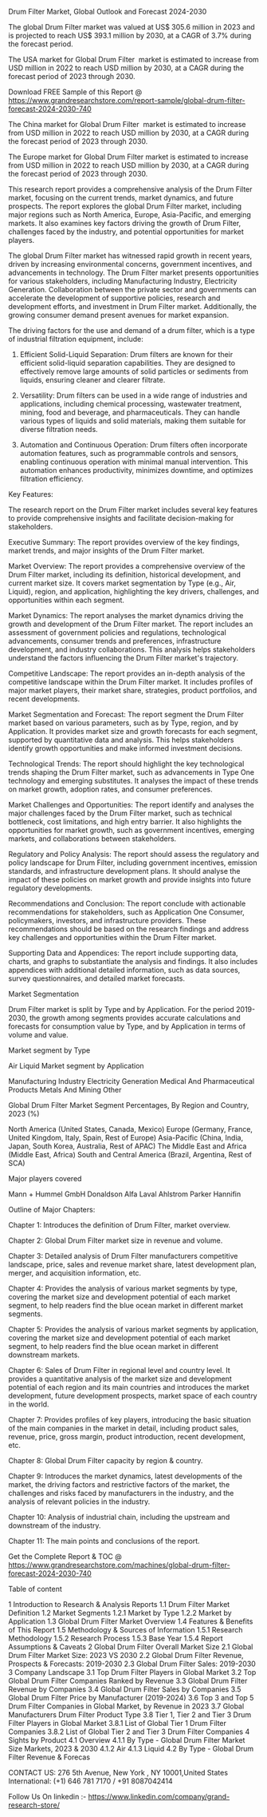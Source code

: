 Drum Filter Market, Global Outlook and Forecast 2024-2030

The global Drum Filter market was valued at US$ 305.6 million in 2023 and is projected to reach US$ 393.1 million by 2030, at a CAGR of 3.7% during the forecast period.



The USA market for Global Drum Filter  market is estimated to increase from USD million in 2022 to reach USD million by 2030, at a CAGR during the forecast period of 2023 through 2030.

Download FREE Sample of this Report @ https://www.grandresearchstore.com/report-sample/global-drum-filter-forecast-2024-2030-740




The China market for Global Drum Filter  market is estimated to increase from USD million in 2022 to reach USD million by 2030, at a CAGR during the forecast period of 2023 through 2030.



The Europe market for Global Drum Filter market is estimated to increase from USD million in 2022 to reach USD million by 2030, at a CAGR during the forecast period of 2023 through 2030.



This research report provides a comprehensive analysis of the Drum Filter market, focusing on the current trends, market dynamics, and future prospects. The report explores the global Drum Filter market, including major regions such as North America, Europe, Asia-Pacific, and emerging markets. It also examines key factors driving the growth of Drum Filter, challenges faced by the industry, and potential opportunities for market players.

The global Drum Filter market has witnessed rapid growth in recent years, driven by increasing environmental concerns, government incentives, and advancements in technology. The Drum Filter market presents opportunities for various stakeholders, including Manufacturing Industry, Electricity Generation. Collaboration between the private sector and governments can accelerate the development of supportive policies, research and development efforts, and investment in Drum Filter market. Additionally, the growing consumer demand present avenues for market expansion.

The driving factors for the use and demand of a drum filter, which is a type of industrial filtration equipment, include:



1. Efficient Solid-Liquid Separation: Drum filters are known for their efficient solid-liquid separation capabilities. They are designed to effectively remove large amounts of solid particles or sediments from liquids, ensuring cleaner and clearer filtrate.



2. Versatility: Drum filters can be used in a wide range of industries and applications, including chemical processing, wastewater treatment, mining, food and beverage, and pharmaceuticals. They can handle various types of liquids and solid materials, making them suitable for diverse filtration needs.



3. Automation and Continuous Operation: Drum filters often incorporate automation features, such as programmable controls and sensors, enabling continuous operation with minimal manual intervention. This automation enhances productivity, minimizes downtime, and optimizes filtration efficiency.

Key Features:

The research report on the Drum Filter market includes several key features to provide comprehensive insights and facilitate decision-making for stakeholders.

Executive Summary: The report provides overview of the key findings, market trends, and major insights of the Drum Filter market.

Market Overview: The report provides a comprehensive overview of the Drum Filter market, including its definition, historical development, and current market size. It covers market segmentation by Type (e.g., Air, Liquid), region, and application, highlighting the key drivers, challenges, and opportunities within each segment.

Market Dynamics: The report analyses the market dynamics driving the growth and development of the Drum Filter market. The report includes an assessment of government policies and regulations, technological advancements, consumer trends and preferences, infrastructure development, and industry collaborations. This analysis helps stakeholders understand the factors influencing the Drum Filter market's trajectory.

Competitive Landscape: The report provides an in-depth analysis of the competitive landscape within the Drum Filter market. It includes profiles of major market players, their market share, strategies, product portfolios, and recent developments.

Market Segmentation and Forecast: The report segment the Drum Filter market based on various parameters, such as by Type, region, and by Application. It provides market size and growth forecasts for each segment, supported by quantitative data and analysis. This helps stakeholders identify growth opportunities and make informed investment decisions.

Technological Trends: The report should highlight the key technological trends shaping the Drum Filter market, such as advancements in Type One technology and emerging substitutes. It analyses the impact of these trends on market growth, adoption rates, and consumer preferences.

Market Challenges and Opportunities: The report identify and analyses the major challenges faced by the Drum Filter market, such as technical bottleneck, cost limitations, and high entry barrier. It also highlights the opportunities for market growth, such as government incentives, emerging markets, and collaborations between stakeholders.

Regulatory and Policy Analysis: The report should assess the regulatory and policy landscape for Drum Filter, including government incentives, emission standards, and infrastructure development plans. It should analyse the impact of these policies on market growth and provide insights into future regulatory developments.

Recommendations and Conclusion: The report conclude with actionable recommendations for stakeholders, such as Application One Consumer, policymakers, investors, and infrastructure providers. These recommendations should be based on the research findings and address key challenges and opportunities within the Drum Filter market.

Supporting Data and Appendices: The report include supporting data, charts, and graphs to substantiate the analysis and findings. It also includes appendices with additional detailed information, such as data sources, survey questionnaires, and detailed market forecasts.

Market Segmentation

Drum Filter market is split by Type and by Application. For the period 2019-2030, the growth among segments provides accurate calculations and forecasts for consumption value by Type, and by Application in terms of volume and value.

Market segment by Type



Air
Liquid
Market segment by Application



Manufacturing Industry
Electricity Generation
Medical And Pharmaceutical Products
Metals And Mining
Other


Global Drum Filter Market Segment Percentages, By Region and Country, 2023 (%)



North America (United States, Canada, Mexico)
Europe (Germany, France, United Kingdom, Italy, Spain, Rest of Europe)
Asia-Pacific (China, India, Japan, South Korea, Australia, Rest of APAC)
The Middle East and Africa (Middle East, Africa)
South and Central America (Brazil, Argentina, Rest of SCA)


Major players covered



Mann + Hummel GmbH
Donaldson
Alfa Laval
Ahlstrom
Parker Hannifin


Outline of Major Chapters:

Chapter 1: Introduces the definition of Drum Filter, market overview.

Chapter 2: Global Drum Filter market size in revenue and volume.

Chapter 3: Detailed analysis of Drum Filter manufacturers competitive landscape, price, sales and revenue market share, latest development plan, merger, and acquisition information, etc.

Chapter 4: Provides the analysis of various market segments by type, covering the market size and development potential of each market segment, to help readers find the blue ocean market in different market segments.

Chapter 5: Provides the analysis of various market segments by application, covering the market size and development potential of each market segment, to help readers find the blue ocean market in different downstream markets.

Chapter 6: Sales of Drum Filter in regional level and country level. It provides a quantitative analysis of the market size and development potential of each region and its main countries and introduces the market development, future development prospects, market space of each country in the world.

Chapter 7: Provides profiles of key players, introducing the basic situation of the main companies in the market in detail, including product sales, revenue, price, gross margin, product introduction, recent development, etc.

Chapter 8: Global Drum Filter capacity by region & country.

Chapter 9: Introduces the market dynamics, latest developments of the market, the driving factors and restrictive factors of the market, the challenges and risks faced by manufacturers in the industry, and the analysis of relevant policies in the industry.

Chapter 10: Analysis of industrial chain, including the upstream and downstream of the industry.

Chapter 11: The main points and conclusions of the report.

Get the Complete Report & TOC @ https://www.grandresearchstore.com/machines/global-drum-filter-forecast-2024-2030-740

Table of content

1 Introduction to Research & Analysis Reports
1.1 Drum Filter Market Definition
1.2 Market Segments
1.2.1 Market by Type
1.2.2 Market by Application
1.3 Global Drum Filter Market Overview
1.4 Features & Benefits of This Report
1.5 Methodology & Sources of Information
1.5.1 Research Methodology
1.5.2 Research Process
1.5.3 Base Year
1.5.4 Report Assumptions & Caveats
2 Global Drum Filter Overall Market Size
2.1 Global Drum Filter Market Size: 2023 VS 2030
2.2 Global Drum Filter Revenue, Prospects & Forecasts: 2019-2030
2.3 Global Drum Filter Sales: 2019-2030
3 Company Landscape
3.1 Top Drum Filter Players in Global Market
3.2 Top Global Drum Filter Companies Ranked by Revenue
3.3 Global Drum Filter Revenue by Companies
3.4 Global Drum Filter Sales by Companies
3.5 Global Drum Filter Price by Manufacturer (2019-2024)
3.6 Top 3 and Top 5 Drum Filter Companies in Global Market, by Revenue in 2023
3.7 Global Manufacturers Drum Filter Product Type
3.8 Tier 1, Tier 2 and Tier 3 Drum Filter Players in Global Market
3.8.1 List of Global Tier 1 Drum Filter Companies
3.8.2 List of Global Tier 2 and Tier 3 Drum Filter Companies
4 Sights by Product
4.1 Overview
4.1.1 By Type - Global Drum Filter Market Size Markets, 2023 & 2030
4.1.2 Air
4.1.3 Liquid
4.2 By Type - Global Drum Filter Revenue & Forecas

CONTACT US:
276 5th Avenue, New York , NY 10001,United States
International: (+1) 646 781 7170 / +91 8087042414

Follow Us On linkedin :- https://www.linkedin.com/company/grand-research-store/
 

